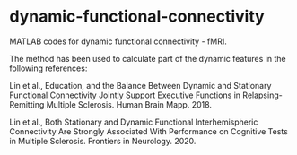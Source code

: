 # dynamic-functional-connectivity
MATLAB codes for dynamic functional connectivity - fMRI.

The method has been used to calculate part of the dynamic features in the following references:

Lin et al., Education, and the Balance Between Dynamic and Stationary Functional Connectivity Jointly Support Executive Functions in Relapsing-Remitting Multiple Sclerosis. Human Brain Mapp. 2018.

Lin et al., Both Stationary and Dynamic Functional Interhemispheric Connectivity Are Strongly Associated With Performance on Cognitive Tests in Multiple Sclerosis. Frontiers in Neurology. 2020.
